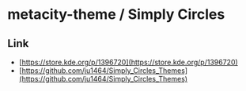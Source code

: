 

# metacity-theme / Simply Circles


## Link

* [https://store.kde.org/p/1396720](https://store.kde.org/p/1396720)
* [https://github.com/ju1464/Simply_Circles_Themes](https://github.com/ju1464/Simply_Circles_Themes)

